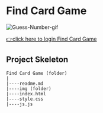 <h1>Find Card Game</h1>

![Guess-Number-gif](./img/findcardgame.gif)

[👉click here to login Find Card Game](https://ilkerkr.github.io/Find-Card-Game/)

<h2>Project Skeleton</h2>

```
Find Card Game (folder)
|
|----readme.md                  
|----img (folder)             
|----index.html  
|----style.css
|----js.js
```
